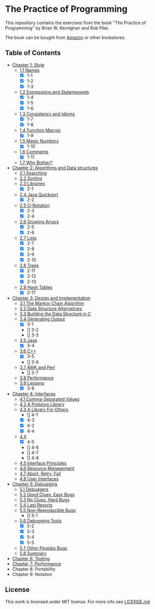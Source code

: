 # The Practice of Programming

This repository contains the exercises from the book "The Practice of Programming" by Brian W. Kernighan and Rob Pike.

The book can be bought from [Amazon](https://www.amazon.de/-/en/Brian-W-Kernighan-ebook/dp/B00HU50A12/) or other bookstores.

## Table of Contents

- [Chapter 1: Style](chapter-1)
  - [1.1 Names](chapter-1/1.1-names/)
    - [x] 1-1
    - [x] 1-2
    - [x] 1-3
  - [1.2 Expressions and Statemenents](chapter-1/1.2-expressions-and-statements/)
    - [x] 1-4
    - [x] 1-5
    - [x] 1-6
  - [1.3 Consistency and Idioms](chapter-1/1.3-consistency-and-idioms/)
    - [x] 1-7
    - [x] 1-8
  - [1.4 Function Macros](chapter-1/1.4-function-macros/)
    - [x] 1-9
  - [1.5 Magic Numbers](chapter-1/1.5-magic-numbers/)
    - [x] 1-10
  - [1.6 Comments](chapter-1/1.6-comments/)
    - [x] 1-11
  - [1.7 Why Bother?](chapter-1/1.7-why-bother/)
- [Chapter 2: Algorithms and Data structures](chapter-2)
  - [2.1 Searching](chapter-2/2.1-searching)
  - [2.2 Sorting](chapter-2/2.2-sorting)
  - [2.3 Libraries](chapter-2/2.3-libraries)
    - [x] 2-1
  - [2.4 Java Quicksort](chapter-2/2.4-java-quicksort)
    - [x] 2-2
  - [2.5 O-Notation](chapter-2/2.5-o-notation)
    - [x] 2-3
    - [x] 2-4
  - [2.6 Growing Arrays](chapter-2/2.6-growing-arrays)
    - [x] 2-5
    - [x] 2-6
  - [2.7 Lists](chapter-2/2.7-lists)
    - [x] 2-7
    - [x] 2-8
    - [x] 2-9
    - [x] 2-10
  - [2.8 Trees](chapter-2/2.8-trees)
    - [x] 2-11
    - [x] 2-12
    - [x] 2-13
  - [2.9 Hash Tables](chapter-2/2.9-hash-tables)
    - [x] 2-17
- [Chapter 3: Design and Implementation](chapter-3)
  - [3.1 The Markov Chain Algorithm](chapter-3/3.1-the-markov-chain-algorithm)
  - [3.2 Data Structure Alternatives](chapter-3/3.2-data-structure-alternatives)
  - [3.3 Building the Data Structure in C](chapter-3/3.3-building-the-data-structure-in-c)
  - [3.4 Generating Output](chapter-3/3.4-generating-output)
    - [x] 3-1
    - [] 3-2
    - [] 3-3
  - [3.5 Java](chapter-3/3.5-java)
    - [x] 3-4
  - [3.6 C++](chapter-3/3.6-c++)
    - [x] 3-5
    - [] 3-6
  - [3.7 AWK and Perl](chapter-3/3.7-awk-and-perl)
    - [] 3-7
  - [3.8 Performance](chapter-3/3.8-performance)
  - [3.9 Lessons](chapter-3/3.9-lessons)
    - [x] 3-8
- [Chapter 4: Interfaces](chapter-4)
  - [4.1 Comma-Separated Values](chapter-4/4.1-comma-separated-values)
  - [4.2 A Prototyp Library](chapter-4/4.2-a-prototype-library)
  - [4.3 A Library For Others](chapter-4/4.3-a-library-for-others)
    - [] 4-1
    - [x] 4-3
    - [x] 4-2
    - [x] 4-4
  - [4.X](chapter-4/4.4-a-c++-implementation)
    - [x] 4-5
    - [] 4-6
    - [] 4-7
    - [] 4-8
  - [4.5 Interface Principles](chapter-4/4.5-interface-principles)
  - [4.6 Resource Management](chapter-4/4.6-resource-management)
  - [4.7 Abort, Retry, Fail](chapter-4/4.7-abort-retry-fail)
  - [4.8 User Interfaces](chapter-4/4.8-user-interfaces)
- [Chapter 5: Debugging](chapter-5)
  - [5.1 Debuggers](chapter-5/5.1-debuggers)
  - [5.2 Good Clues, Easy Bugs](chapter-5/5.2-good-clues-easy-bugs)
  - [5.3 No Clues, Hard Bugs](chapter-5/5.3-no-clues-hard-bugs)
  - [5.4 Last Resorts](chapter-5/5.4-last-resorts)
  - [5.5 Non-Reproducible Bugs](chapter-5/5.5-non-reproducible-bugs)
    - [] 5-1
  - [5.6 Debugging Tools](chapter-5/5.6-debugging-tools)
    - [x] 5-2
    - [x] 5-3
    - [x] 5-4
    - [x] 5-5
  - [5.7 Other Peoples Bugs](chapter-5/5.7-other-peoples-bugs)
  - [5.8 Summary](chapter-5/5.8-summary)
- [Chapter 6: Testing](chapter-6)
- [Chapter 7: Performance](chapter-7)
- Chapter 8: Portability
- Chapter 9: Notation

## License

This work is licensed under MIT license. For more info see [LICENSE.md](LICENSE.md)
